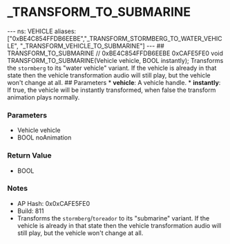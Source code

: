 # _TRANSFORM_TO_SUBMARINE

--- ns: VEHICLE aliases: ["0xBE4C854FFDB6EEBE","_TRANSFORM_STORMBERG_TO_WATER_VEHICLE", "_TRANSFORM_VEHICLE_TO_SUBMARINE"] --- ## TRANSFORM_TO_SUBMARINE  // 0xBE4C854FFDB6EEBE 0xCAFE5FE0 void TRANSFORM_TO_SUBMARINE(Vehicle vehicle, BOOL instantly);  Transforms the `stormberg` to its "water vehicle" variant. If the vehicle is already in that state then the vehicle transformation audio will still play, but the vehicle won't change at all.  ## Parameters * **vehicle**: A vehicle handle. * **instantly**: If true, the vehicle will be instantly transformed, when false the transform animation plays normally.

### Parameters
* Vehicle vehicle
* BOOL noAnimation

### Return Value
* BOOL

### Notes
* AP Hash: 0x0xCAFE5FE0
* Build: 811
* Transforms the `stormberg`/`toreador` to its "submarine" variant. If the vehicle is already in that state then the vehicle transformation audio will still play, but the vehicle won't change at all.


